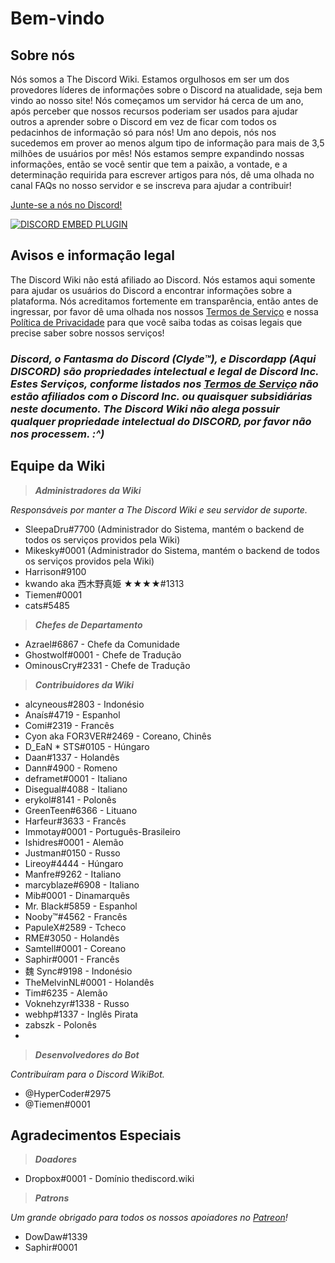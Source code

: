 <!-- TITLE: Portuguese - Início -->
<!-- SUBTITLE: Bem-vindo a Discord Wiki! -->

# Bem-vindo
## Sobre nós

Nós somos a The Discord Wiki. Estamos orgulhosos em ser um dos provedores líderes de informações sobre o Discord na atualidade, seja bem vindo ao nosso site! Nós começamos um servidor há cerca de um ano, após perceber que nossos recursos poderiam ser usados para ajudar outros a aprender sobre o Discord em vez de ficar com todos os pedacinhos de informação só para nós! Um ano depois, nós nos sucedemos em prover ao menos algum tipo de informação para mais de 3,5 milhões de usuários por mês! Nós estamos sempre expandindo nossas informações, então se você sentir que tem a paixão, a vontade, e a determinação requirida para escrever artigos para nós, dê uma olhada no canal FAQs no nosso servidor e se inscreva para ajudar a contribuir!

[Junte-se a nós no Discord!](https://discord.gg/gxkMuKC)

<a href="https://discord.gg/gxkMuKC">![DISCORD EMBED PLUGIN](https://discordapp.com/api/guilds/367460196148183040/widget.png?style=banner2)</a>

## Avisos e informação legal
The Discord Wiki não está afiliado ao Discord. Nós estamos aqui somente para ajudar os usuários do Discord a encontrar informações sobre a plataforma. Nós acreditamos fortemente em transparência, então antes de ingressar, por favor dê uma olhada nos nossos [Termos de Serviço](/pt/termos) e nossa [Política de Privacidade](/pt/privacidade) para que você saiba todas as coisas legais que precise saber sobre nossos serviços!

### ***Discord, o Fantasma do Discord (Clyde™), e Discordapp (Aqui DISCORD) são propriedades intelectual e legal de Discord Inc. Estes Serviços, conforme listados nos [Termos de Serviço](/pt/termos) não estão afiliados com o Discord Inc. ou quaisquer subsidiárias neste documento. The Discord Wiki não alega possuir qualquer propriedade intelectual do DISCORD, por favor não nos processem. :^)***

## Equipe da Wiki
> ***Administradores da Wiki***

*Responsáveis por manter a The Discord Wiki e seu servidor de suporte.*
* SleepaDru#7700 (Administrador do Sistema, mantém o backend de todos os serviços providos pela Wiki)
* Mikesky#0001 (Administrador do Sistema, mantém o backend de todos os serviços providos pela Wiki)
* Harrison#9100
* kwando aka 西木野真姫 ★★★★#1313
* Tiemen#0001
* cats#5485

> ***Chefes de Departamento***

* Azrael#6867 - Chefe da Comunidade
* Ghostwolf#0001 - Chefe de Tradução
* OminousCry#2331 - Chefe de Tradução

> ***Contribuidores da Wiki***

* alcyneous#2803 - Indonésio
* Anaís#4719 - Espanhol
* Comi#2319 - Francês
* Cyon aka FOR3VER#2469 - Coreano, Chinês
* D_EaN \* STS#0105 - Húngaro
* Daan#1337 - Holandês
* Dann#4900 - Romeno
* deframet#0001 - Italiano
* Disegual#4088 - Italiano
* erykol#8141 - Polonês
* GreenTeen#6366 - Lituano
* Harfeur#3633 - Francês
* Immotay#0001 - Português-Brasileiro
* Ishidres#0001 - Alemão
* Justman#0150 - Russo
* Lireoy#4444 - Húngaro
* Manfre#9262 - Italiano
* marcyblaze#6908 - Italiano
* Mib#0001 - Dinamarquês
* Mr. Black#5859 - Espanhol
* Nooby™#4562 - Francês
* PapuleX#2589 - Tcheco
* RME#3050 - Holandês
* Samtell#0001 - Coreano
* Saphir#0001 - Francês
* 魏 Sync#9198 - Indonésio
* TheMelvinNL#0001 - Holandês
* Tim#6235 - Alemão
* Voknehzyr#1338 - Russo
* webhp#1337 - Inglês Pirata
* zabszk - Polonês
* 
> ***Desenvolvedores do Bot***

*Contribuíram para o Discord WikiBot.*
* @HyperCoder#2975
* @Tiemen#0001

## Agradecimentos Especiais

>***Doadores***
* Dropbox#0001 - Domínio thediscord.wiki

> ***Patrons***

*Um grande obrigado para todos os nossos apoiadores no [Patreon](https://www.patreon.com/TheDiscordWiki)!*

* DowDaw#1339
* Saphir#0001

